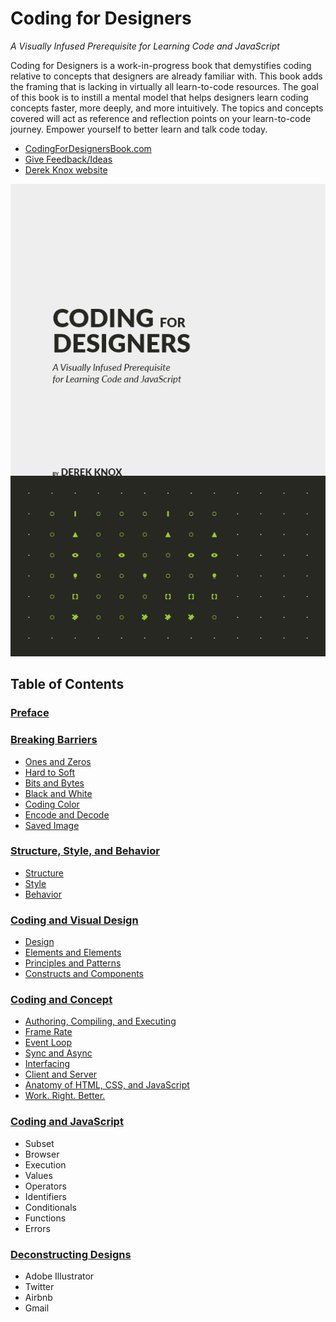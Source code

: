 # Coding for Designers

*A Visually Infused Prerequisite for Learning Code and JavaScript*

Coding for Designers is a work-in-progress book that demystifies coding relative to concepts that designers are already familiar with. This book adds the framing that is lacking in virtually all learn-to-code resources. The goal of this book is to instill a mental model that helps designers learn coding concepts faster, more deeply, and more intuitively. The topics and concepts covered will act as reference and reflection points on your learn-to-code journey. Empower yourself to better learn and talk code today.

- [CodingForDesignersBook.com](http://codingfordesignersbook.com/)
- [Give Feedback/Ideas](https://goo.gl/forms/hFoc5wE7x7KCYDwI2)
- [Derek Knox website](http://www.derekknox.com)

![Coding for Designers](book/assets/img/coding-for-designers-book-cover.png?v0.4 "Coding for Designers")

## Table of Contents

### [Preface](http://codingfordesignersbook.com/preface/)

### [Breaking Barriers](http://codingfordesignersbook.com/breaking-barriers/)
- [Ones and Zeros](http://codingfordesignersbook.com/breaking-barriers/#ones-and-zeros)
- [Hard to Soft](http://codingfordesignersbook.com/breaking-barriers/#hard-to-soft)
- [Bits and Bytes](http://codingfordesignersbook.com/breaking-barriers/#bits-and-bytes)
- [Black and White](http://codingfordesignersbook.com/breaking-barriers/#black-and-white)
- [Coding Color](http://codingfordesignersbook.com/breaking-barriers/#coding-color)
- [Encode and Decode](http://codingfordesignersbook.com/breaking-barriers/#encode-and-decode)
- [Saved Image](http://codingfordesignersbook.com/breaking-barriers/#saved-image)

### [Structure, Style, and Behavior](http://codingfordesignersbook.com/structure-style-and-behavior/)
- [Structure](http://codingfordesignersbook.com/structure-style-and-behavior/#structure)
- [Style](http://codingfordesignersbook.com/structure-style-and-behavior/#style)
- [Behavior](http://codingfordesignersbook.com/structure-style-and-behavior/#behavior)

### [Coding and Visual Design](http://codingfordesignersbook.com/coding-and-visual-design/)
- [Design](http://codingfordesignersbook.com/coding-and-visual-design/#design)
- [Elements and Elements](http://codingfordesignersbook.com/coding-and-visual-design/#elements-and-elements)
- [Principles and Patterns](http://codingfordesignersbook.com/coding-and-visual-design/#principles-and-patterns)
- [Constructs and Components](http://codingfordesignersbook.com/coding-and-visual-design/#constructs-and-components)

### [Coding and Concept](http://codingfordesignersbook.com/coding-and-concept/)
- [Authoring, Compiling, and Executing](http://codingfordesignersbook.com/coding-and-concept/#authoring-compiling-and-executing)
- [Frame Rate](http://codingfordesignersbook.com/coding-and-concept/#frame-rate)
- [Event Loop](http://codingfordesignersbook.com/coding-and-concept/#event-loop)
- [Sync and Async](http://codingfordesignersbook.com/coding-and-concept/#sync-and-async)
- [Interfacing](http://codingfordesignersbook.com/coding-and-concept/#interfacing)
- [Client and Server](http://codingfordesignersbook.com/coding-and-concept/#client-and-server)
- [Anatomy of HTML, CSS, and JavaScript](http://codingfordesignersbook.com/coding-and-concept/#anatomy-of-html-css-and-javascript)
- [Work. Right. Better.](http://codingfordesignersbook.com/coding-and-concept/#work-right-better-)

### [Coding and JavaScript](http://codingfordesignersbook.com/coding-and-javascript/)
- Subset
- Browser
- Execution
- Values
- Operators
- Identifiers
- Conditionals
- Functions
- Errors

### [Deconstructing Designs](http://codingfordesignersbook.com/deconstructing-designs/)
- Adobe Illustrator
- Twitter
- Airbnb
- Gmail
